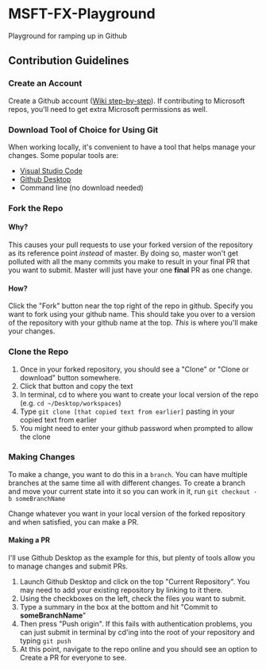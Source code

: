 # MSFT-FX-Playground
Playground for ramping up in Github

## Contribution Guidelines
### Create an Account
 Create a Github account ([Wiki step-by-step](https://www.wikihow.com/Create-an-Account-on-GitHub)). If contributing to Microsoft repos, you'll need to get extra Microsoft permissions as well.

### Download Tool of Choice for Using Git
When working locally, it's convenient to have a tool that helps manage your changes. Some popular tools are:
- [Visual Studio Code](https://code.visualstudio.com/docs/setup/mac)
- [Github Desktop](https://desktop.github.com)
- Command line (no download needed)

### Fork the Repo
#### Why?
This causes your pull requests to use your forked version of the repository as its reference point _instead_ of master. By doing so, master won't get polluted with all the many commits you make to result in your final PR that you want to submit. Master will just have your one **final** PR as one change.

#### How?
Click the "Fork" button near the top right of the repo in github. Specify you want to fork using your github name. This should take you over to a version of the repository with your github name at the top. _This_ is where you'll make your changes.

### Clone the Repo
1. Once in your forked repository, you should see a "Clone" or "Clone or download" button somewhere.
2. Click that button and copy the text
3. In terminal, cd to where you want to create your local version of the repo (e.g. `cd ~/Desktop/workspaces`)
4. Type `git clone [that copied text from earlier]` pasting in your copied text from earlier
5. You might need to enter your github password when prompted to allow the clone

### Making Changes
To make a change, you want to do this in a `branch`. You can have multiple branches at the same time all with different changes. To create a branch and move your current state into it so you can work in it, run `git checkout -b someBranchName`

Change whatever you want in your local version of the forked repository and when satisfied, you can make a PR.

#### Making a PR
I'll use Github Desktop as the example for this, but plenty of tools allow you to manage changes and submit PRs.
1. Launch Github Desktop and click on the top "Current Repository". You may need to add your existing repository by linking to it there.
2. Using the checkboxes on the left, check the files you want to submit.
3. Type a summary in the box at the bottom and hit "Commit to **someBranchName**"
4. Then press "Push origin". If this fails with authentication problems, you can just submit in terminal by cd'ing into the root of your repository and typing `git push`
5. At this point, navigate to the repo online and you should see an option to Create a PR for everyone to see.
